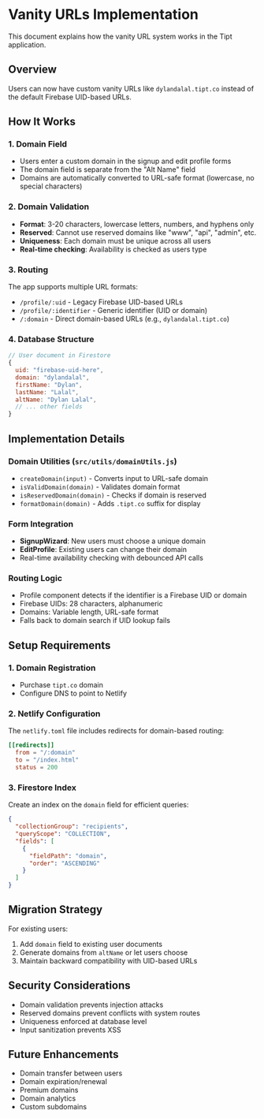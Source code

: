 # Vanity URLs Implementation

This document explains how the vanity URL system works in the Tipt application.

## Overview

Users can now have custom vanity URLs like `dylandalal.tipt.co` instead of the default Firebase UID-based URLs.

## How It Works

### 1. Domain Field
- Users enter a custom domain in the signup and edit profile forms
- The domain field is separate from the "Alt Name" field
- Domains are automatically converted to URL-safe format (lowercase, no special characters)

### 2. Domain Validation
- **Format**: 3-20 characters, lowercase letters, numbers, and hyphens only
- **Reserved**: Cannot use reserved domains like "www", "api", "admin", etc.
- **Uniqueness**: Each domain must be unique across all users
- **Real-time checking**: Availability is checked as users type

### 3. Routing
The app supports multiple URL formats:
- `/profile/:uid` - Legacy Firebase UID-based URLs
- `/profile/:identifier` - Generic identifier (UID or domain)
- `/:domain` - Direct domain-based URLs (e.g., `dylandalal.tipt.co`)

### 4. Database Structure
```javascript
// User document in Firestore
{
  uid: "firebase-uid-here",
  domain: "dylandalal",
  firstName: "Dylan",
  lastName: "Lalal",
  altName: "Dylan Lalal",
  // ... other fields
}
```

## Implementation Details

### Domain Utilities (`src/utils/domainUtils.js`)
- `createDomain(input)` - Converts input to URL-safe domain
- `isValidDomain(domain)` - Validates domain format
- `isReservedDomain(domain)` - Checks if domain is reserved
- `formatDomain(domain)` - Adds `.tipt.co` suffix for display

### Form Integration
- **SignupWizard**: New users must choose a unique domain
- **EditProfile**: Existing users can change their domain
- Real-time availability checking with debounced API calls

### Routing Logic
- Profile component detects if the identifier is a Firebase UID or domain
- Firebase UIDs: 28 characters, alphanumeric
- Domains: Variable length, URL-safe format
- Falls back to domain search if UID lookup fails

## Setup Requirements

### 1. Domain Registration
- Purchase `tipt.co` domain
- Configure DNS to point to Netlify

### 2. Netlify Configuration
The `netlify.toml` file includes redirects for domain-based routing:
```toml
[[redirects]]
  from = "/:domain"
  to = "/index.html"
  status = 200
```

### 3. Firestore Index
Create an index on the `domain` field for efficient queries:
```json
{
  "collectionGroup": "recipients",
  "queryScope": "COLLECTION",
  "fields": [
    {
      "fieldPath": "domain",
      "order": "ASCENDING"
    }
  ]
}
```

## Migration Strategy

For existing users:
1. Add `domain` field to existing user documents
2. Generate domains from `altName` or let users choose
3. Maintain backward compatibility with UID-based URLs

## Security Considerations

- Domain validation prevents injection attacks
- Reserved domains prevent conflicts with system routes
- Uniqueness enforced at database level
- Input sanitization prevents XSS

## Future Enhancements

- Domain transfer between users
- Domain expiration/renewal
- Premium domains
- Domain analytics
- Custom subdomains 